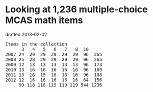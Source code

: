 # Looking at 1,236 multiple-choice MCAS math items

drafted 2013-02-02

<pre>Items in the collection
      3   4   5   6   7   8  10
2007 24  29  29  29  29  29  96  265
2008 25  28  29  29  29  29  96  265
2009 12  13  13  13  13  13  96  173
2010 13  16  16  16  16  16  96  189
2011 13  16  15  16  16  16  96  188
2012 12  16  16  16  16  16  64  156
     99 118 118 119 119 119 544 1236</pre>
